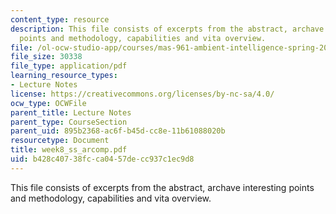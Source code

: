 ```yaml
---
content_type: resource
description: This file consists of excerpts from the abstract, archave interesting
  points and methodology, capabilities and vita overview.
file: /ol-ocw-studio-app/courses/mas-961-ambient-intelligence-spring-2005/b428c40738fcca0457decc937c1ec9d8_week8_ss_arcomp.pdf
file_size: 30338
file_type: application/pdf
learning_resource_types:
- Lecture Notes
license: https://creativecommons.org/licenses/by-nc-sa/4.0/
ocw_type: OCWFile
parent_title: Lecture Notes
parent_type: CourseSection
parent_uid: 895b2368-ac6f-b45d-cc8e-11b61088020b
resourcetype: Document
title: week8_ss_arcomp.pdf
uid: b428c407-38fc-ca04-57de-cc937c1ec9d8
---
```

This file consists of excerpts from the abstract, archave interesting points and methodology, capabilities and vita overview.